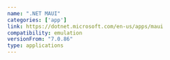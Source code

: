 ```yaml
---
name: ".NET MAUI"
categories: ['app']
link: https://dotnet.microsoft.com/en-us/apps/maui
compatibility: emulation
versionFrom: "7.0.86"
type: applications
---
```


